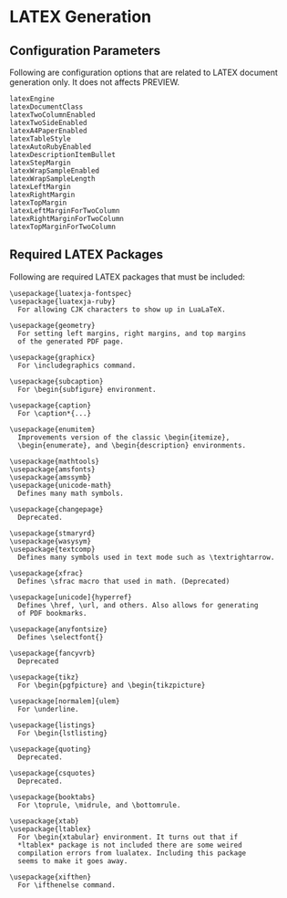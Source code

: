 # LATEX Generation

## Configuration Parameters

Following are configuration options that are related to LATEX document
generation only.  It does not affects PREVIEW.

    latexEngine
    latexDocumentClass
    latexTwoColumnEnabled
    latexTwoSideEnabled
    latexA4PaperEnabled
    latexTableStyle
    latexAutoRubyEnabled
    latexDescriptionItemBullet
    latexStepMargin
    latexWrapSampleEnabled
    latexWrapSampleLength
    latexLeftMargin
    latexRightMargin
    latexTopMargin
    latexLeftMarginForTwoColumn
    latexRightMarginForTwoColumn
    latexTopMarginForTwoColumn

## Required LATEX Packages

Following are required LATEX packages that must be included:

    \usepackage{luatexja-fontspec}
    \usepackage{luatexja-ruby}
      For allowing CJK characters to show up in LuaLaTeX.

    \usepackage{geometry}
      For setting left margins, right margins, and top margins
      of the generated PDF page.

    \usepackage{graphicx}
      For \includegraphics command.

    \usepackage{subcaption}
      For \begin{subfigure} environment.

    \usepackage{caption}
      For \caption*{...}

    \usepackage{enumitem}
      Improvements version of the classic \begin{itemize},
      \begin{enumerate}, and \begin{description} environments.

    \usepackage{mathtools}
    \usepackage{amsfonts}
    \usepackage{amssymb}
    \usepackage{unicode-math}
      Defines many math symbols.

    \usepackage{changepage}
      Deprecated.

    \usepackage{stmaryrd}
    \usepackage{wasysym}
    \usepackage{textcomp}
      Defines many symbols used in text mode such as \textrightarrow.

    \usepackage{xfrac}
      Defines \sfrac macro that used in math. (Deprecated)

    \usepackage[unicode]{hyperref}
      Defines \href, \url, and others. Also allows for generating
      of PDF bookmarks.

    \usepackage{anyfontsize}
      Defines \selectfont{}

    \usepackage{fancyvrb}
      Deprecated

    \usepackage{tikz}
      For \begin{pgfpicture} and \begin{tikzpicture}

    \usepackage[normalem]{ulem}
      For \underline.

    \usepackage{listings}
      For \begin{lstlisting}

    \usepackage{quoting}
      Deprecated.

    \usepackage{csquotes}
      Deprecated.

    \usepackage{booktabs}
      For \toprule, \midrule, and \bottomrule.

    \usepackage{xtab}
    \usepackage{ltablex}
      For \begin{xtabular} environment. It turns out that if
      *ltablex* package is not included there are some weired
      compilation errors from lualatex. Including this package
      seems to make it goes away.

    \usepackage{xifthen}
      For \ifthenelse command.
